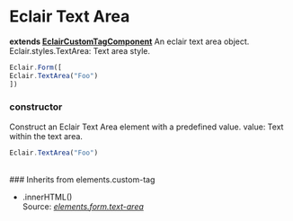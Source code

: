 # Eclair Text Area
__extends [EclairCustomTagComponent](https://github.com/SamGarlick/Eclair/tree/main/src/elements/custom-tag.js)__
An eclair text area object.
Eclair.styles.TextArea: Text area style.
```javascript
Eclair.Form([
Eclair.TextArea("Foo")
])
```
### constructor
Construct an Eclair Text Area element with a predefined value.
value: Text within the text area.
```javascript
Eclair.TextArea("Foo")
```
<br/>### Inherits from elements.custom-tag
 - .innerHTML()
<br/>Source: [_elements.form.text-area_](https://github.com/SamGarlick/Eclair/tree/main/src/elements/form/text-area.js)